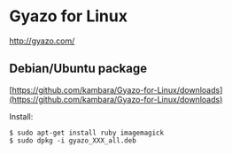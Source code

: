 # Gyazo for Linux

http://gyazo.com/

## Debian/Ubuntu package

[https://github.com/kambara/Gyazo-for-Linux/downloads](https://github.com/kambara/Gyazo-for-Linux/downloads)

Install:

    $ sudo apt-get install ruby imagemagick
    $ sudo dpkg -i gyazo_XXX_all.deb
